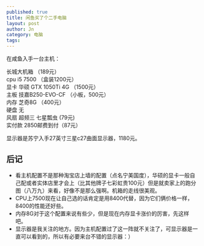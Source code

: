 ```yaml
---
published: true
title: 闲鱼买了个二手电脑
layout: post
author: Jn
category: 电脑
tags: 
---
```



在咸鱼入手一台主机：
>
长城大机箱 （189元）  
cpu i5 7500 （盒装1200元）  
显卡 华硕 GTX 1050Ti 4G （1500元）  
主板 技嘉B250-EVO-CF （小板，500元）  
内存 芝奇8G （400元）  
硬盘 无  
风扇 超频三 七星瓢虫 (79元)  
实付款 2850邮费到付（87元）  

显示器是苏宁入手27英寸三星c27曲面显示器，1180元。

## 后记
- 看主机配置不是那种淘宝店上墙的配置（点名宁美国度），华硕的显卡一般自己配或者实体店里才会上（比其他牌子七彩虹贵100元）但是就卖家上的跑分图（八万九）来看，好像不是那么强啊。机箱的走线很美观。
- CPU上7500现在让自己选的话肯定是用8400代替，因为它们俩价格一样，8400的性能还好些。
- 内存8G对于这个配置来说有些少，但是现在内存显卡涨价的厉害，先这样吧。
- 显示器是我关注的地方。因为主机配置过了这一阵就不关注了，可显示器是一直可以看到的，所以有必要来台不错的显示器：）

